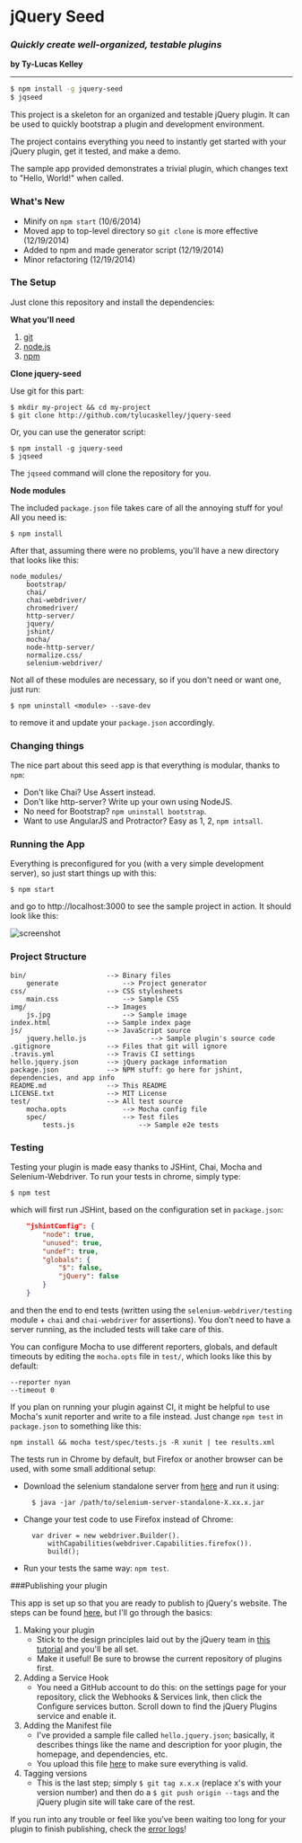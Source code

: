 # jQuery Seed

### *Quickly create well-organized, testable plugins*

**by Ty-Lucas Kelley**

---

```bash
$ npm install -g jquery-seed
$ jqseed
```

This project is a skeleton for an organized and testable jQuery plugin.
It can be used to quickly bootstrap a plugin and development environment.

The project contains everything you need to instantly get started with
your jQuery plugin, get it tested, and make a demo.

The sample app provided demonstrates a trivial plugin,
which changes text to "Hello, World!" when called.

### What's New

* Minify on `npm start` (10/6/2014)
* Moved app to top-level directory so `git clone` is more effective (12/19/2014)
* Added to npm and made generator script (12/19/2014)
* Minor refactoring (12/19/2014)

### The Setup

Just clone this repository and install the dependencies:

**What you'll need**

1. [git](http://git-scm.com/)
2. [node.js](http://nodejs.org/)
3. [npm](https://www.npmjs.org/)

**Clone jquery-seed**

Use git for this part:

    $ mkdir my-project && cd my-project
    $ git clone http://github.com/tylucaskelley/jquery-seed

Or, you can use the generator script:

    $ npm install -g jquery-seed
    $ jqseed

The `jqseed` command will clone the repository for you.

**Node modules**

The included `package.json` file takes care of all the annoying stuff for you! All you need is:

    $ npm install

After that, assuming there were no problems, you'll have a new directory that looks like this:

    node_modules/
        bootstrap/
        chai/
        chai-webdriver/
        chromedriver/
        http-server/
        jquery/
        jshint/
        mocha/
        node-http-server/
        normalize.css/
        selenium-webdriver/

Not all of these modules are necessary, so if you don't need or want one, just run:

    $ npm uninstall <module> --save-dev

to remove it and update your `package.json` accordingly.

### Changing things

The nice part about this seed app is that everything is modular, thanks to `npm`:

* Don't like Chai? Use Assert instead.
* Don't like http-server? Write up your own using NodeJS.
* No need for Bootstrap? `npm uninstall bootstrap`.
* Want to use AngularJS and Protractor? Easy as 1, 2, `npm intsall`.

### Running the App

Everything is preconfigured for you (with a very simple development server), so just start things up with this:

    $ npm start

and go to http://localhost:3000 to see the sample project in action. It should look like this:

![screenshot](app/img/screenshot.png)

### Project Structure

    bin/                    --> Binary files
        generate                --> Project generator
    css/                    --> CSS stylesheets
        main.css                --> Sample CSS
    img/                    --> Images
        js.jpg                  --> Sample image
    index.html              --> Sample index page
    js/                     --> JavaScript source
        jquery.hello.js                --> Sample plugin's source code
    .gitignore              --> Files that git will ignore
    .travis.yml             --> Travis CI settings
    hello.jquery.json       --> jQuery package information
    package.json            --> NPM stuff: go here for jshint, dependencies, and app info
    README.md               --> This README
    LICENSE.txt             --> MIT License  
    test/                   --> All test source
        mocha.opts              --> Mocha config file
        spec/                   --> Test files
            tests.js                --> Sample e2e tests

### Testing

Testing your plugin is made easy thanks to JSHint, Chai, Mocha and Selenium-Webdriver. To run your tests in chrome, simply type:

    $ npm test

which will first run JSHint, based on the configuration set in `package.json`:

```json
    "jshintConfig": {
        "node": true,
        "unused": true,
        "undef": true,
        "globals": {
            "$": false,
            "jQuery": false
        }
    }
```

and then the end to end tests (written using the `selenium-webdriver/testing` module + `chai` and `chai-webdriver` for assertions).
You don't need to have a server running, as the included tests will take care of this.

You can configure Mocha to use different reporters, globals, and default timeouts by editing the `mocha.opts` file in `test/`, which looks like this by default:

    --reporter nyan
    --timeout 0

If you plan on running your plugin against CI, it might be helpful to use Mocha's xunit reporter and write to a file instead. Just change `npm test` in `package.json` to something like this:

    npm install && mocha test/spec/tests.js -R xunit | tee results.xml

The tests run in Chrome by default, but Firefox or another browser can be used, with some small additional setup:

* Download the selenium standalone server from [here](http://selenium-release.storage.googleapis.com/index.html) and run it using:

        $ java -jar /path/to/selenium-server-standalone-X.xx.x.jar

* Change your test code to use Firefox instead of Chrome:

        var driver = new webdriver.Builder().
            withCapabilities(webdriver.Capabilities.firefox()).
            build();

* Run your tests the same way: `npm test`.

###Publishing your plugin

This app is set up so that you are ready to publish to jQuery's website. The steps can be found [here](http://plugins.jquery.com/docs/publish/), but I'll go through the basics:

1. Making your plugin
    * Stick to the design principles laid out by the jQuery team in [this tutorial](http://learn.jquery.com/plugins/basic-plugin-creation/) and you'll be all set.
    * Make it useful! Be sure to browse the current repository of plugins first.
2. Adding a Service Hook
    * You need a GitHub account to do this: on the settings page for your repository, click the Webhooks & Services link, then click the Configure services button. Scroll down to find the jQuery Plugins service and enable it.
3. Adding the Manifest file
    * I've provided a sample file called `hello.jquery.json`; basically, it describes things like the name and description for yoor plugin, the homepage, and dependencies, etc.
    * You upload this file [here](http://plugins.jquery.com/docs/publish/#validate-your-manifest-file-here) to make sure everything is valid.
4. Tagging versions
    * This is the last step; simply `$ git tag x.x.x` (replace x's with your version number) and then do a `$ git push origin --tags` and the jQuery plugin site will take care of the rest.

If you run into any trouble or feel like you've been waiting too long for your plugin to finish publishing, check the [error logs](http://plugins.jquery.com/error.log)!
